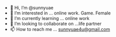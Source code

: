 - 👋 Hi, I’m @sunnyuae
- 👀 I’m interested in ... online work. Game. Female
- 🌱 I’m currently learning ... online work
- 💞️ I’m looking to collaborate on ...life partner
- 📫 How to reach me ... sunnyuae4u@gmail.com

<!---
sunnyuae/sunnyuae is a ✨ special ✨ repository because its `README.md` (this file) appears on your GitHub profile.
You can click the Preview link to take a look at your changes.
--->
